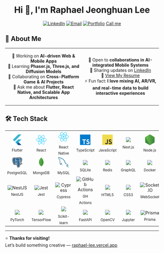 <h1 align="center">Hi 👋, I'm Raphael Jeonghuan Lee</h1>
<p align="center">
  <a href="https://linkedin.com/in/raphael-jeonghuan-lee" target="blank"><img src="https://img.shields.io/badge/-LinkedIn-0077B5?style=for-the-badge&logo=linkedin&logoColor=white" alt="LinkedIn" /></a>
  <a href="mailto:raphael.lee1029@gmail.com"><img src="https://img.shields.io/badge/-Email-D14836?style=for-the-badge&logo=gmail&logoColor=white" alt="Email" /></a>
  <a href="https://raphael-lee.vercel.app/" target="blank"><img src="https://img.shields.io/badge/-Portfolio-000000?style=for-the-badge&logo=vercel&logoColor=white" alt="Portfolio" /></a>
  <a href="https://calendly.com/raphaeljeonghuanlee45/30min" target="blank">Call me</a>
</p>

## 🚀 About Me

<table align="center">
<tr>
<td align="center" width="50%">

🔭 Working on **AI-driven Web & Mobile Apps**  
🌱 Learning **Phaser.js, Three.js, and Diffusion Models**  
👯 Collaborating on **Cross-Platform Game & AI Projects**  
💬 Ask me about **Flutter, React Native, and Scalable App Architectures**

</td>
<td align="center" width="50%">

🤝 Open to **collaborations in AI-integrated Mobile Systems**  
📝 Sharing updates on [LinkedIn](https://linkedin.com/in/raphael-jeonghuan-lee)  
📄 [View My Resume](https://raphael-lee.vercel.app/)  
⚡ Fun fact: **I love mixing AI, AR/VR, and real-time data to build interactive experiences**

</td>
</tr>
</table>

## 🛠️ Tech Stack

<div align="center">
<table>
<tr>
<td align="center" width="70"><img src="https://raw.githubusercontent.com/devicons/devicon/master/icons/flutter/flutter-original.svg" width="35"/><br><sub>Flutter</sub></td>
<td align="center" width="70"><img src="https://raw.githubusercontent.com/devicons/devicon/master/icons/react/react-original.svg" width="35"/><br><sub>React</sub></td>
<td align="center" width="70"><img src="https://raw.githubusercontent.com/devicons/devicon/master/icons/react/react-original.svg" width="35"/><br><sub>React Native</sub></td>
<td align="center" width="70"><img src="https://raw.githubusercontent.com/devicons/devicon/master/icons/typescript/typescript-original.svg" width="35"/><br><sub>TypeScript</sub></td>
<td align="center" width="70"><img src="https://raw.githubusercontent.com/devicons/devicon/master/icons/javascript/javascript-original.svg" width="35"/><br><sub>JavaScript</sub></td>
<td align="center" width="70"><img src="https://cdn.jsdelivr.net/gh/devicons/devicon/icons/nextjs/nextjs-original.svg" width="35"/><br><sub>Next.js</sub></td>
<td align="center" width="70"><img src="https://raw.githubusercontent.com/devicons/devicon/master/icons/nodejs/nodejs-original.svg" width="35"/><br><sub>Node.js</sub></td>
<td align="center" width="70"><img src="https://raw.githubusercontent.com/devicons/devicon/master/icons/express/express-original.svg" width="35"/><br><sub>Express.js</sub></td>
<td align="center" width="70"><img src="https://raw.githubusercontent.com/devicons/devicon/master/icons/firebase/firebase-plain-wordmark.svg" width="35"/><br><sub>Firebase</sub></td>
<td align="center" width="70"><img src="https://www.vectorlogo.zone/logos/amazon_aws/amazon_aws-icon.svg" width="35"/><br><sub>AWS</sub></td>
</tr>

<tr>
<td align="center"><img src="https://raw.githubusercontent.com/devicons/devicon/master/icons/postgresql/postgresql-original.svg" width="35"/><br><sub>PostgreSQL</sub></td>
<td align="center"><img src="https://raw.githubusercontent.com/devicons/devicon/master/icons/mongodb/mongodb-original.svg" width="35"/><br><sub>MongoDB</sub></td>
<td align="center"><img src="https://raw.githubusercontent.com/devicons/devicon/master/icons/mysql/mysql-original.svg" width="35"/><br><sub>MySQL</sub></td>
<td align="center"><img src="https://www.vectorlogo.zone/logos/sqlite/sqlite-icon.svg" width="35"/><br><sub>SQLite</sub></td>
<td align="center"><img src="https://www.vectorlogo.zone/logos/redis/redis-icon.svg" width="35"/><br><sub>Redis</sub></td>
<td align="center"><img src="https://www.vectorlogo.zone/logos/graphql/graphql-icon.svg" width="35"/><br><sub>GraphQL</sub></td>
<td align="center"><img src="https://www.vectorlogo.zone/logos/docker/docker-icon.svg" width="35"/><br><sub>Docker</sub></td>
<td align="center"><img src="https://www.vectorlogo.zone/logos/git-scm/git-scm-icon.svg" width="35"/><br><sub>Git</sub></td>
<td align="center"><img src="https://raw.githubusercontent.com/devicons/devicon/master/icons/figma/figma-original.svg" width="35"/><br><sub>Figma</sub></td>
<td align="center"><img src="https://cdn.jsdelivr.net/gh/devicons/devicon/icons/github/github-original.svg" width="35"/><br><sub>GitHub</sub></td>
</tr>

<tr>
<td align="center" width="70"><img src="https://www.vectorlogo.zone/logos/nestjs/nestjs-icon.svg" width="35" alt="NestJS"/><br><sub>NestJS</sub></td>
<td align="center" width="70"><img src="https://cdn.jsdelivr.net/gh/devicons/devicon/icons/jest/jest-plain.svg" width="35" alt="Jest"/><br><sub>Jest</sub></td>
<td align="center" width="70"><img src="https://cdn.jsdelivr.net/gh/devicons/devicon/icons/cypressio/cypressio-original.svg" width="35" alt="Cypress"/><br><sub>Cypress</sub></td>
<td align="center" width="70"><img src="https://cdn.jsdelivr.net/gh/devicons/devicon/icons/githubactions/githubactions-original.svg" width="35" alt="GitHub Actions"/><br><sub>GH Actions</sub></td>
<td align="center"><img src="https://cdn.jsdelivr.net/gh/devicons/devicon/icons/html5/html5-original.svg" width="35"/><br><sub>HTML5</sub></td>
<td align="center"><img src="https://cdn.jsdelivr.net/gh/devicons/devicon/icons/css3/css3-original.svg" width="35"/><br><sub>CSS3</sub></td>
<td align="center"><img src="https://cdn.jsdelivr.net/gh/devicons/devicon/icons/socketio/socketio-original.svg" width="35" alt="Socket.IO"/><br><sub>WebSocket</sub></td>
<td align="center"><img src="https://cdn.worldvectorlogo.com/logos/openai-2.svg" width="35"/><br><sub>OpenAI</sub></td>
<td align="center"><img src="https://huggingface.co/front/assets/huggingface_logo-noborder.svg" width="35"/><br><sub>Hugging Face</sub></td>
<td align="center"><img src="https://raw.githubusercontent.com/devicons/devicon/master/icons/python/python-original.svg" width="35"/><br><sub>Python</sub></td>
</tr>

<tr>
<td align="center"><img src="https://www.vectorlogo.zone/logos/pytorch/pytorch-icon.svg" width="35"/><br><sub>PyTorch</sub></td>
<td align="center"><img src="https://cdn.jsdelivr.net/gh/devicons/devicon/icons/tensorflow/tensorflow-original.svg" width="35"/><br><sub>TensorFlow</sub></td>
<td align="center"><img src="https://upload.wikimedia.org/wikipedia/commons/0/05/Scikit_learn_logo_small.svg" width="35"/><br><sub>Scikit-learn</sub></td>
<td align="center"><img src="https://cdn.worldvectorlogo.com/logos/fastapi-1.svg" width="35"/><br><sub>FastAPI</sub></td>
<td align="center"><img src="https://www.vectorlogo.zone/logos/opencv/opencv-icon.svg" width="35"/><br><sub>OpenCV</sub></td>
<td align="center"><img src="https://upload.wikimedia.org/wikipedia/commons/3/38/Jupyter_logo.svg" width="35"/><br><sub>Jupyter</sub></td>
<td align="center" width="70"><img src="https://cdn.jsdelivr.net/gh/devicons/devicon/icons/prisma/prisma-original.svg" width="35" alt="Prisma"/><br><sub>Prisma</sub></td>
<td align="center"><img src="https://cdn.jsdelivr.net/gh/devicons/devicon/icons/nginx/nginx-original.svg" width="35"/><br><sub>Nginx</sub></td>
<td align="center"><img src="https://cdn.jsdelivr.net/gh/devicons/devicon/icons/vercel/vercel-original.svg" width="35"/><br><sub>Vercel</sub></td>
<td align="center"><img src="https://cdn.jsdelivr.net/gh/devicons/devicon/icons/docker/docker-original.svg" width="35"/><br><sub>Docker</sub></td>
</tr>
</table>
</div>

---

⭐ **Thanks for visiting!**  
Let’s build something creative — [raphael-lee.vercel.app](https://raphael-lee.vercel.app/)
